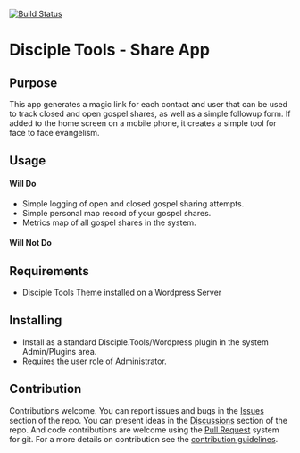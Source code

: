 [![Build Status](https://travis-ci.com/DiscipleTools/disciple-tools-share-app.svg?branch=master)](https://travis-ci.com/DiscipleTools/disciple-tools-share-app)

# Disciple Tools - Share App

## Purpose

This app generates a magic link for each contact and user that can be used to track closed and open gospel shares,
as well as a simple followup form. If added to the home screen on a mobile phone, it creates a simple tool for
face to face evangelism.

## Usage

#### Will Do

- Simple logging of open and closed gospel sharing attempts.
- Simple personal map record of your gospel shares.
- Metrics map of all gospel shares in the system.

#### Will Not Do

## Requirements

- Disciple Tools Theme installed on a Wordpress Server

## Installing

- Install as a standard Disciple.Tools/Wordpress plugin in the system Admin/Plugins area.
- Requires the user role of Administrator.

## Contribution

Contributions welcome. You can report issues and bugs in the
[Issues](https://github.com/DiscipleTools/disciple-tools-share-app/issues) section of the repo. You can present ideas
in the [Discussions](https://github.com/DiscipleTools/disciple-tools-share-app/discussions) section of the repo. And
code contributions are welcome using the [Pull Request](https://github.com/DiscipleTools/disciple-tools-share-app/pulls)
system for git. For a more details on contribution see the
[contribution guidelines](https://github.com/DiscipleTools/disciple-tools-share-app/blob/master/CONTRIBUTING.md).
